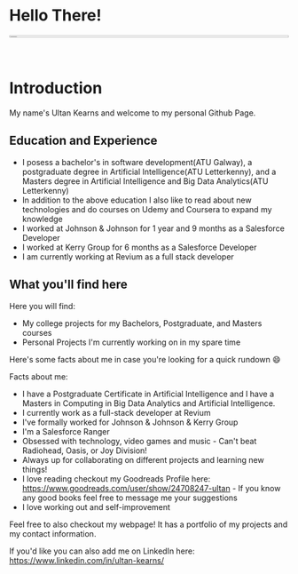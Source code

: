 # Hello There!

<img src="https://c.tenor.com/WuOwfnsLcfYAAAAS/star-wars-obi-wan-kenobi.gif" alt="General Kenobi greets you" height="1%%" width="100%"/>



<!--
**Ultan-Kearns/ultan-kearns** is a ✨ _special_ ✨ repository because its `README.md` (this file) appears on your GitHub profile.

Here are some ideas to get you started:

- 🔭 I’m currently working on ...
- 🌱 I’m currently learning ...
- 👯 I’m looking to collaborate on ...
- 🤔 I’m looking for help with ...
- 💬 Ask me about ...
- 📫 How to reach me: ...
- ⚡ Fun fact: ...
-->
# Introduction 

My name's Ultan Kearns and welcome to my personal Github Page.

## Education and Experience
+ I posess a bachelor's in software development(ATU Galway), a postgraduate degree in Artificial Intelligence(ATU Letterkenny), and a Masters degree in Artificial Intelligence and Big Data Analytics(ATU Letterkenny)
+ In addition to the above education I also like to read about new technologies and do courses on Udemy and Coursera to expand my knowledge
+ I worked at Johnson & Johnson for 1 year and 9 months as a Salesforce Developer
+ I worked at Kerry Group for 6 months as a Salesforce Developer
+ I am currently working at Revium as a full stack developer

## What you'll find here

Here you will find:

+ My college projects for  my Bachelors, Postgraduate, and Masters courses
+ Personal Projects I'm currently working on in my spare time

Here's some facts about me in case you're looking for a quick rundown :smile: 

Facts about me:
+ I have a Postgraduate Certificate in Artificial Intelligence and I have a Masters in Computing in Big Data Analytics and Artificial Intelligence.
+ I currently work as a full-stack developer at Revium
+ I've formally worked for Johnson & Johnson & Kerry Group
+ I'm a Salesforce Ranger
+ Obsessed with technology, video games and music - Can't beat Radiohead, Oasis, or Joy Division!
+ Always up for collaborating on different projects and learning new things!
+ I love reading checkout my Goodreads Profile here: https://www.goodreads.com/user/show/24708247-ultan - If you know any good books feel free to message me your suggestions
+ I love working out and self-improvement

Feel free to also checkout my webpage! It has a portfolio of my projects and my contact information.

If you'd like you can also add me on LinkedIn here: https://www.linkedin.com/in/ultan-kearns/
